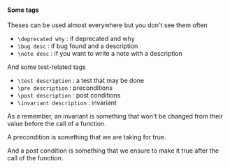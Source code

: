 #### Some tags

Theses can be used almost everywhere but
you don't see them often

* ``\deprecated why`` : if deprecated and why
* ``\bug desc`` : if bug found and a description
* ``\note desc`` : if you want to write a note with a description

And some test-related tags

* ``\test description`` : a test that may be done
* ``\pre description`` : preconditions
* ``\post description`` : post conditions
* ``\invariant description`` : invariant

As a remember, an invariant is something that won't
be changed from their value before the call of a
function.

A precondition is something that we are taking
for true.

And a post condition is something that we ensure
to make it true after the call of the function.